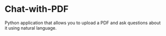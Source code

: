 # Chat-with-PDF
Python application that allows you to upload a PDF and ask questions about it using natural language. 
